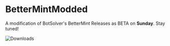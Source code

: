 # BetterMintModded
A modification of BotSolver's BetterMint
Releases as BETA on **Sunday**. Stay tuned!

![Downloads](https://img.shields.io/github/downloads/BarioIsCoding/BetterMintModded/total?style=for-the-badge)
